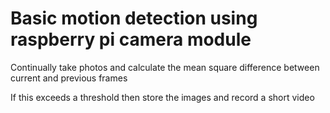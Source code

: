 # Basic motion detection using raspberry pi camera module

Continually take photos and calculate the mean square difference between 
current and previous frames

If this exceeds a threshold then store the images and record a short video
